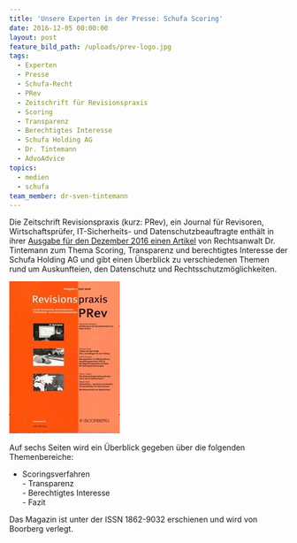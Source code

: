 ```yaml
---
title: 'Unsere Experten in der Presse: Schufa Scoring'
date: 2016-12-05 00:00:00
layout: post
feature_bild_path: /uploads/prev-logo.jpg
tags:
  - Experten
  - Presse
  - Schufa-Recht
  - PRev
  - Zeitschrift für Revisionspraxis
  - Scoring
  - Transparenz
  - Berechtigtes Interesse
  - Schufa Holding AG
  - Dr. Tintemann
  - AdvoAdvice
topics:
  - medien
  - schufa
team_member: dr-sven-tintemann
---
```



Die Zeitschrift Revisionspraxis (kurz: PRev), ein Journal f&uuml;r Revisoren, Wirtschaftspr&uuml;fer, IT-Sicherheits- und Datenschutzbeauftragte enth&auml;lt in ihrer [Ausgabe f&uuml;r den Dezember 2016 einen Artikel](http://tintemann.de/wp-content/uploads/2017/03/PRev-2016-343-ff.-Scoring-Transparenz-Schufa-Holding-AG.pdf) von Rechtsanwalt Dr. Tintemann zum Thema Scoring, Transparenz und berechtigtes Interesse der Schufa Holding AG und gibt einen &Uuml;berblick zu verschiedenen Themen rund um Auskunfteien, den Datenschutz und Rechtsschutzm&ouml;glichkeiten.

[![PREV Zeitschrift - Fremde Marke](/uploads/versions/prev-logo---x----200-275x---.jpg)](http://tintemann.de/wp-content/uploads/2017/03/PRev-2016-343-ff.-Scoring-Transparenz-Schufa-Holding-AG.pdf)

Auf sechs Seiten wird ein &Uuml;berblick gegeben &uuml;ber die folgenden Themenbereiche:

* Scoringsverfahren
  <br>- Transparenz
  <br>- Berechtigtes Interesse
  <br>- Fazit

Das Magazin ist unter der ISSN 1862-9032 erschienen und wird von Boorberg verlegt.